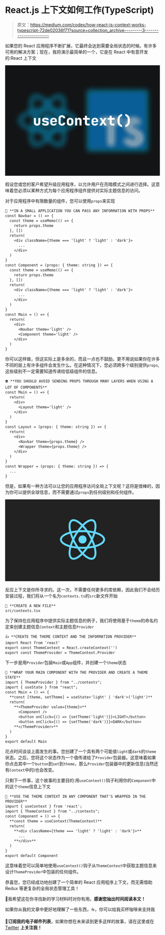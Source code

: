 # React.js 上下文如何工作(TypeScript)

> 原文：<https://medium.com/codex/how-react-js-context-works-typescript-72de02036f71?source=collection_archive---------3----------------------->

如果您的 React 应用程序不断扩展，它最终会达到需要全局状态的时候。有许多可用的解决方案；现在，我将演示最简单的一个，它是在 React 中有意开发的:React 上下文

![](img/8320664c8fb98f45033baea39fa7dbe3.png)

假设您或您的客户希望升级应用程序，以允许用户在亮暗模式之间进行选择。这意味着您必须以某种方式为每个应用程序组件提供对实际主题信息的访问。

对于应用程序中有限数量的组件，您可以使用`props`来实现

```
🏑 **IN A SMALL APPLICATION YOU CAN PASS ANY INFORMATION WITH PROPS**
const Navbar = () => {
  const theme = useMemo(() => {
    return props.theme
  }, [])
  return(
    <div className={theme === 'light' ? 'light' : 'dark'}>
      ...
    </div>
  )
}
const Component = (props: { theme: string }) => {
  const theme = useMemo(() => {
    return props.theme
  }, [])
  return(
    <div className={theme === 'light' ? 'light' : 'dark'}>
      ...
    </div>
  )
}
const Main = () => {
  return(
    <div>
      <Navbar theme='light' />
      <Component theme='light' />
    </div>
  )
}
```

你可以这样做，但这实际上是多余的，而且一点也不鼓励。更不用说如果你在许多不同的层上有许多组件会发生什么。在这种情况下，您必须跨多个级别提供`props`,这些级别不一定需要知道传递给低级组件的信息。

```
⛔️ **YOU SHOULD AVOID SENDING PROPS THROUGH MANY LAYERS WHEN USING A LOT OF COMPONENTS**
const Main = () => {
  return(
    <div>
      <Layout theme='light' />
    </div>
  )
}
const Layout = (props: { theme: string }) => {
  return(
    <div>
      <Navbar theme={props.theme} />
      <Wrapper theme={props.theme} />
    </div>
  )
}
const Wrapper = (props: { theme: string }) => {
  ...
}
```

但是，如果有一种方法可以让您的应用程序访问全局上下文呢？这将是很棒的，因为你可以提供全球信息，而不需要通过`props`到任何级别和任何组件。

![](img/ac30e75f867852a7efeb1da755f50298.png)

反应上下文是你所寻求的。这一次，不需要任何更多的库依赖，因此我们不会经历安装过程，我们将从一个名为`contexts.ts`的`src`新文件开始

```
📝 **CREATE A NEW FILE**
src/contexts.tsx
```

为了保持在应用程序中提供实际主题信息的例子，我们将使用基于`theme`的命名约定来创建主题信息`Context`和主题信息`Provider`

```
👍 **CREATE THE THEME CONTEXT AND THE INFORMATION PROVIDER**
import React from 'react'
export const ThemeContext = React.createContext('')
export const ThemeProvider = ThemeContext.Provider
```

下一步是用`Provider`包装`Main`或`App`组件，并创建一个`theme`状态

```
🌯 **WRAP YOUR MAIN COMPONENT WITH THE PROVIDER AND CREATE A THEME STATE**
import { ThemeProvider } from "../contexts";
import { useState } from "react";
const Main = () => {
  **const [theme, setTheme] = useState<'light' | 'dark'>('light')**
  return(
    **<ThemeProvider value={theme}>**
      <Component />
      <button onClick={() => {setTheme('light')}}>LIGHT</button>
      <button onClick={() => {setTheme('dark')}}>DARK</button>
    **</ThemeProvider>**
  )
}
export default Main
```

花点时间谈谈上面发生的事。您创建了一个具有两个可能值`light`或`dark`的`theme`状态。之后，您将这个状态作为一个值传递给了`Provider`包装器。这意味着如果你点击其中一个`button`到`set`到`theme`，那么`Provider`包装器中的更新信息(当然还有`Context`中的)也会改变。

只剩下一件事，这个故事的主要目的:用`useContext()`钩子利用你的`Component`中的这个`theme`信息上下文

```
🚀 **USE THE THEME CONTEXT IN ANY COMPONENT THAT'S WRAPPED IN THE PROVIDER**
import { useContext } from 'react';
import { ThemeContext } from "../contexts";
const Component = () => {
  **const theme = useContext(ThemeContext)**
  return(
    **<div className={theme === 'light' ? 'light' : 'dark'}>**
      ...
    **</div>**
  )
}
export default Component
```

这意味着您可以简单地使用`useContext()`钩子从`ThemeContext`中获取主题信息来设计`ThemeProvider`中包装的任何组件。

恭喜您，您已经成功地创建了一个简单的 React 应用程序上下文，而无需借助 Redux 等更复杂的全局状态管理工具！

👋我希望这在你寻找新的学习材料时对你有用。**感谢您抽出时间阅读本文！**

如果你从我的文章中更好地理解了一些东西，☕️，你可以给我买杯咖啡来支持我

📯**订阅我的电子邮件列表**，如果你想在未来读到更多这样的故事，请在这里或在 [Twitter](https://twitter.com/daanwords) **上关注我！**